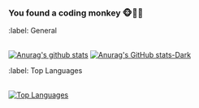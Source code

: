 ### You found a coding monkey 🐵👨‍💻

<!--
**josecesparza/josecesparza** is a ✨ _special_ ✨ repository because its `README.md` (this file) appears on your GitHub profile.

Here are some ideas to get you started:

- 🔭 I’m currently working on ...
- 🌱 I’m currently learning ...
- 👯 I’m looking to collaborate on ...
- 🤔 I’m looking for help with ...
- 💬 Ask me about ...
- 📫 How to reach me: ...
- 😄 Pronouns: ...
- ⚡ Fun fact: ...
-->

  <summary>:label: General</summary><br/>
  
  [![Anurag's github stats](https://github-readme-stats.vercel.app/api?username=josecesparza&show_icons=true&theme=dark&count_private=true)](https://github.com/anuraghazra/github-readme-stats)
  [![Anurag's GitHub stats-Dark](https://github-readme-stats.vercel.app/api?username=josecesparza&show_icons=true&theme=dark#gh-dark-mode-only)](https://github.com/anuraghazra/github-readme-stats#gh-dark-mode-only)

  <summary>:label: Top Languages</summary><br/>
  
  [![Top Languages](https://github-readme-stats.vercel.app/api/top-langs/?username=josecesparza&layout=compact&theme=dark&hide=php&count_private=true)](https://github.com/anuraghazra/github-readme-stats)

